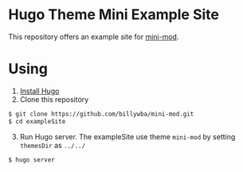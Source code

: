 # Hugo Theme Mini Example Site

This repository offers an example site for [mini-mod](https://github.com/billywba/mini-mod).

# Using

1. [Install Hugo](https://gohugo.io/overview/installing/)
2. Clone this repository
```bash
$ git clone https://github.com/billywba/mini-mod.git
$ cd exampleSite
```
3. Run Hugo server. The exampleSite use theme `mini-mod` by setting `themesDir` as `../../`
```bash
$ hugo server
```